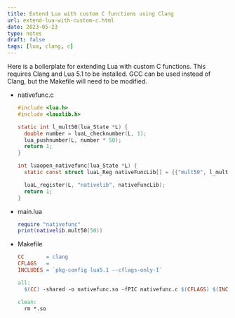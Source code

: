 ```yaml
---
title: Extend Lua with custom C functions using Clang
url: extend-lua-with-custom-c.html
date: 2023-05-23
type: notes
draft: false
tags: [lua, clang, c]
---
```


Here is a boilerplate for extending Lua with custom C functions. This requires
Clang and Lua 5.1 to be installed. GCC can be used instead of Clang, but the
Makefile will need to be modified.

- nativefunc.c

  ```c
  #include <lua.h>
  #include <lauxlib.h>

  static int l_mult50(lua_State *L) {
    double number = luaL_checknumber(L, 1);
    lua_pushnumber(L, number * 50);
    return 1;
  }

  int luaopen_nativefunc(lua_State *L) {
    static const struct luaL_Reg nativeFuncLib[] = {{"mult50", l_mult50}, {NULL, NULL}};

    luaL_register(L, "nativelib", nativeFuncLib);
    return 1;
  }
  ```

- main.lua

  ```lua
  require "nativefunc"
  print(nativelib.mult50(50))
  ```

- Makefile

  ```Makefile
  CC       = clang
  CFLAGS   =
  INCLUDES = `pkg-config lua5.1 --cflags-only-I`

  all:
    $(CC) -shared -o nativefunc.so -fPIC nativefunc.c $(CFLAGS) $(INCLUDES)

  clean:
    rm *.so
  ```
